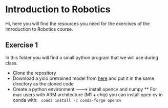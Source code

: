 # Introduction to Robotics
Hi, here you will find the resources you need for the exercises of the Introduction to Robotics course.
## Exercise 1
In this folder you will find a small python program that we will use during class. 
* Clone the repository 
* Download a yolo pretrained model from [here](https://github.com/AlexeyAB/darknet/releases/download/yolov4/yolov4.weights) and put it in the same directory as the cloned code
* Create a python environment ---> install opencv and numpy
** For mac users with ARM architecture (M1 + chip) you can install open cv in conda with: ``` conda install -c conda-forge opencv``` 

